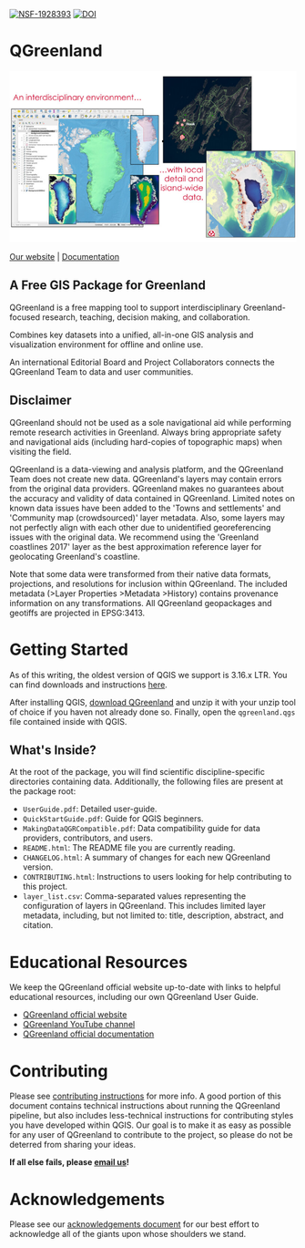 [![NSF-1928393](https://img.shields.io/badge/NSF-1928393-red.svg)](https://nsf.gov/awardsearch/showAward?AWD_ID=1928393)
[![DOI](https://zenodo.org/badge/241453043.svg)](https://zenodo.org/badge/latestdoi/241453043)

# QGreenland

![QGreenland example images](/doc/_images/qgreenland-examples.jpg)

[Our website](https://www.qgreenland.org) | [Documentation](https://qgreenland.readthedocs.io)


## A Free GIS Package for Greenland

QGreenland is a free mapping tool to support interdisciplinary
Greenland-focused research, teaching, decision making, and collaboration.

Combines key datasets into a unified, all-in-one GIS analysis and visualization
environment for offline and online use.

An international Editorial Board and Project Collaborators connects the
QGreenland Team to data and user communities.


## Disclaimer

QGreenland should not be used as a sole navigational aid while performing
remote research activities in Greenland. Always bring appropriate safety and
navigational aids (including hard-copies of topographic maps) when visiting the
field.

QGreenland is a data-viewing and analysis platform, and the QGreenland Team
does not create new data. QGreenland's layers may contain errors from the
original data providers. QGreenland makes no guarantees about the accuracy and
validity of data contained in QGreenland. Limited notes on known data issues
have been added to the 'Towns and settlements' and 'Community map
(crowdsourced)' layer metadata. Also, some layers may not perfectly align with
each other due to unidentified georeferencing issues with the original data. We
recommend using the 'Greenland coastlines 2017' layer as the best approximation
reference layer for geolocating Greenland's coastline.

Note that some data were transformed from their native data formats,
projections, and resolutions for inclusion within QGreenland. The included
metadata (>Layer Properties >Metadata >History) contains provenance information
on any transformations. All QGreenland geopackages and geotiffs are projected
in EPSG:3413.


# Getting Started

As of this writing, the oldest version of QGIS we support is 3.16.x LTR. You
can find downloads and instructions
[here](https://qgis.org/en/site/forusers/download.html).

After installing QGIS, [download QGreenland](http://www.qgreenland.org/explore)
and unzip it with your unzip tool of choice if you haven not already done so.
Finally, open the `qgreenland.qgs` file contained inside with QGIS.


## What's Inside?

At the root of the package, you will find scientific discipline-specific
directories containing data. Additionally, the following files are present at
the package root:

* `UserGuide.pdf`: Detailed user-guide.
* `QuickStartGuide.pdf`: Guide for QGIS beginners.
* `MakingDataQGRCompatible.pdf`: Data compatibility guide for data providers,
  contributors, and users.
* `README.html`: The README file you are currently reading.
* `CHANGELOG.html`: A summary of changes for each new QGreenland version.
* `CONTRIBUTING.html`: Instructions to users looking for help contributing to
  this project.
* `layer_list.csv`: Comma-separated values representing the configuration of
  layers in QGreenland. This includes limited layer metadata, including, but
  not limited to: title, description, abstract, and citation.


# Educational Resources

We keep the QGreenland official website up-to-date with links to helpful
educational resources, including our own QGreenland User Guide.

* [QGreenland official website](https://qgreenland.org)
* [QGreenland YouTube channel](https://www.youtube.com/channel/UCjWae_Jrbognx2ju_SHBZ2A/videos)
* [QGreenland official documentation](https://qgreenland.readthedocs.io)


# Contributing

Please see [contributing instructions](https://qgreenland.readthedocs.io/en/latest/contributor-how-to/contribute-layers.html) for more info. A good
portion of this document contains technical instructions about running the
QGreenland pipeline, but also includes less-technical instructions for
contributing styles you have developed within QGIS. Our goal is to make it as
easy as possible for any user of QGreenland to contribute to the project, so
please do not be deterred from sharing your ideas.

**If all else fails, please [email us](mailto:qgreenland.info@gmail.com)!**


# Acknowledgements

Please see our [acknowledgements document](doc/acknowledgements.md) for our
best effort to acknowledge all of the giants upon whose shoulders we stand.
